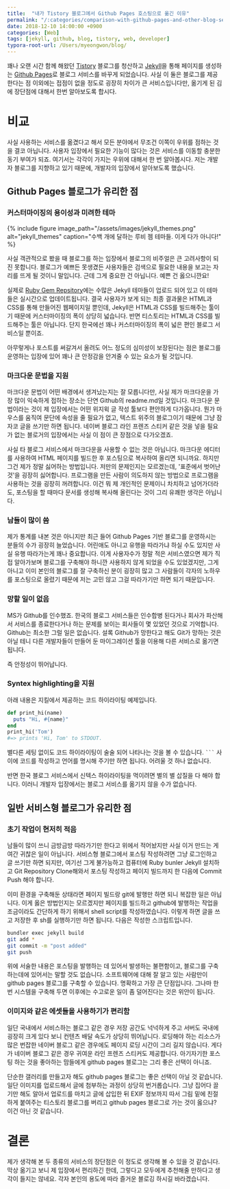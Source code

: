 ```yaml
---
title:  "내가 Tistory 블로그에서 Github Pages 호스팅으로 옮긴 이유"
permalink: "/:categories/comparison-with-github-pages-and-other-blog-services"
date: 2018-12-10 14:00:00 +0900
categories: [Web]
tags: [jekyll, github, blog, tistory, web, developer]
typora-root-url: /Users/myeongwon/blog/
---
```


꽤나 오랜 시간 함께 해왔던 [Tistory](tistory.com) 블로그를 청산하고 [Jekyll](https://jekyllrb.com/)을 통해 페이지를 생성하는 [Github Pages](github.io)로 블로그 서비스를 바꾸게 되었습니다. 사실 이 둘은 블로그를 제공한다는 점 이외에는 접점이 없을 정도로 굉장히 차이가 큰 서비스입니다만, 옮기게 된 김에 장단점에 대해서 한번 알아보도록 합시다.

# 비교

사실 사용하는 서비스를 옮겼다고 해서 모든 분야에서 무조건 이쪽이 우위를 점하는 것을 결코 아닙니다. 사용자 입장에서 필요한 기능이 많다는 것은 서비스를 이동할 충분한 동기 부여가 되죠. 여기서는 각각이 가지는 우위에 대해서 한 번 알아봅시다. 저는 개발자 블로그를 지향하고 있기 때문에, 개발자의 입장에서 알아보도록 했습니다.

## Github Pages 블로그가 유리한 점

### 커스터마이징의 용이성과 미려한 테마

{% include figure image_path="/assets/images/jekyll_themes.png" alt="jekyll_themes" caption="수백 개에 달하는 루비 젬 테마들. 이게 다가 아니다!" %}

사실 객관적으로 봤을 때 블로그를 하는 입장에서 블로그의 비주얼은 큰 고려사항이 되진 못합니다. 블로그가 예쁘든 못생겼든 사용자들은 검색으로 필요한 내용을 보고는 자리를 뜨게 될 것이니 말입니다. 근데 그게 중요한 건 아닙니다. 예쁜 건 옳으니깐요!

실제로 [Ruby Gem Repsitory](https://rubygems.org/search?utf8=%E2%9C%93&query=jekyll-theme)에는 수많은 Jekyll 테마들이 업로드 되어 있고 이 테마들은 실시간으로 업데이트됩니다. 결국 사용자가 보게 되는 최종 결과물은 HTML과 CSS를 통해 만들어진 웹페이지일 뿐인데, Jekyll은 HTML과 CSS를 빌드해주는 툴이기 때문에 커스터마이징의 폭이 상당히 넓습니다. 반면 티스토리는 HTML과 CSS를 빌드해주는 툴은 아닙니다. 단지 한국에선 꽤나 커스터마이징의 폭이 넓은 편인 블로그 서비스일 뿐이죠.

아무렇게나 포스트를 써갈겨서 올려도 어느 정도의 심미성이 보장된다는 점은 블로그를 운영하는 입장에 있어 꽤나 큰 안정감을 안겨줄 수 있는 요소가 될 것입니다.

### 마크다운 문법을 지원

마크다운 문법이 어떤 배경에서 생겨났는지는 잘 모릅니다만, 사실 제가 마크다운을 가장 많이 익숙하게 접하는 장소는 단연 Github의 readme.md일 것입니다. 마크다운 문법이라는 것이 제 입장에서는 어떤 위지윅 글 작성 툴보다 편안하게 다가옵니다. 뭔가 마우스를 움직여 문단에 속성을 줄 필요가 없고, 텍스트 위주의 블로그이기 때문에 그냥 잠자코 글을 쓰기만 하면 됩니다. 네이버 블로그 라인 프렌즈 스티커 같은 것을 넣을 필요가 없는 블로거의 입장에서는 사실 이 점이 큰 장점으로 다가오겠죠.

사실 타 블로그 서비스에서 마크다운을 사용할 수 없는 것은 아닙니다. 마크다운 에디터를 사용하여 HTML 페이지를 빌드한 후 포스팅으로 복사하여 올리면 되니까요. 하지만 그건 제가 정말 싫어하는 방법입니다. 저만의 문제인지는 모르겠는데, '표준에서 벗어난 것'을 굉장히 싫어합니다. 프로그램을 만든 사람이 의도하지 않는 방법으로 프로그램을 사용하는 것을 굉장히 꺼려합니다. 이건 뭐 제 개인적인 문제이니 차치하고 넘어가더라도, 포스팅을 할 때마다 문서를 생성해 복사해 올린다는 것이 그리 유쾌한 생각은 아닙니다.

### 남들이 많이 씀

제가 통계를 내본 것은 아니지만 최근 들어 Github Pages 기반 블로그를 운영하시는 분들의 수가 굉장히 늘었습니다. 어린애도 아니고 유행을 따라가냐 하실 수도 있지만 사실 유행 따라가는게 꽤나 중요합니다. 이게 사용자수가 정말 적은 서비스였으면 제가 직접 알아가보며 블로그를 구축해야 하니깐 사용하지 않게 되었을 수도 있었겠지만, 그게 아니고 이미 본인의 블로그를 잘 구축하신 분이 굉장히 많고 그 사람들이 각자의 노하우를 포스팅으로 올렸기 때문에 저는 고민 않고 그걸 따라가기만 하면 되기 때문입니다. 

### 망할 일이 없음

MS가 Github를 인수했죠. 한국의 블로그 서비스들은 인수합병 된다거나 회사가 파산해서 서비스를 종료한다거나 하는 문제를 보이는 회사들이 몇 있었던 것으로 기억합니다. Github는 최소한 그럴 일은 없습니다. 설록 Github가 망한다고 해도 Git가 망하는 것은 아닐 테니 다른 개발자들이 만들어 둔 마이그레이션 툴을 이용해 다른 서비스로 옮기면 됩니다.

즉 안정성이 뛰어납니다.
### Syntex highlighting을 지원

아래 내용은 지킬에서 제공하는 코드 하이라이팅 예제입니다.

```ruby
def print_hi(name)
  puts "Hi, #{name}"
end
print_hi('Tom')
#=> prints 'Hi, Tom' to STDOUT.
```

별다른 세팅 없이도 코드 하이라이팅이 술술 되어 나타나는 것을 볼 수 있습니다. <code>```</code> 사이에 코드를 작성하고 언어를 명시해 주기만 하면 됩니다. 어려울 것 하나 없습니다. 

반면 한국 블로그 서비스에서 신텍스 하이라이팅을 먹이려면 별의 별 삽질을 다 해야 합니다. 이러니 개발자 입장에서는 블로그 서비스를 옮기지 않을 수가 없습니다.

## 일반 서비스형 블로그가 유리한 점

### 초기 작업이 현저히 적음

남들이 많이 쓰니 금방금방 따라가기만 한다고 위에서 적어놨지만 사실 이거 만드는 게 여간 귀찮은 일이 아닙니다. 서비스형 블로그에서 포스팅 작성하려면 그냥 로그인하고 글 쓰기만 하면 되지만, 여기선 그게 불가능하고 컴퓨터에 Ruby bunler Jekyll 설치하고 Git Repository Clone해와서 포스팅 작성하고 페이지 빌드까지 한 다음에 Commit Push 해야 합니다.

이미 환경을 구축해둔 상태라면 페이지 빌드랑 git에 발행만 하면 되니 복잡한 일은 아닙니다. 이게 옳은 방법인지는 모르겠지만 페이지를 빌드하고 github에 발행하는 작업을 조금이라도 간단하게 하기 위해서 shell script를 작성하였습니다. 이렇게 하면 글을 쓰고 저장한 후 sh를 실행하기만 하면 됩니다. 다음은 작성한 스크립트입니다.

```sh
bundler exec jekyll build
git add *
git commit -m "post added"
git push
```

위에 서술한 내용은 포스팅을 발행하는 데 있어서 발생하는 불편함이고, 블로그를 구축하는데에 있어서는 말할 것도 없습니다. 소프트웨어에 대해 잘 알고 있는 사람만이 github pages 블로그를 구축할 수 있습니다. 명확하고 가장 큰 단점입니다. 그나마 한번 시스템을 구축해 두면 이후에는 수고로운 일이 좀 덜어진다는 것은 위안이 됩니다.

### 이미지와 같은 에셋들을 사용하기가 편리함

일단 국내에서 서비스하는 블로그 같은 경우 저장 공간도 넉넉하게 주고 서버도 국내에 굉장히 크게 있다 보니 컨텐츠 배달 속도가 상당히 뛰어납니다. 로딩해야 하는 리소스가 많은 번잡한 네이버 블로그 같은 경우에도 페이지 로딩 시간이 그리 길지 않습니다. 게다가 네이버 블로그 같은 경우 귀여운 라인 프렌즈 스티커도 제공합니다. 아기자기한 포스팅 하는 것을 좋아하는 맘들에게 github pages 블로그는 그리 좋은 선택이 아니죠.

단순한 갤러리를 만들고자 해도 github pages 블로그는 좋은 선택이 아닐 것 같습니다. 일단 이미지를 업로드해서 글에 첨부하는 과정이 상당히 번거롭습니다. 그냥 집어다 끌기만 해도 알아서 업로드를 마치고 글에 삽입한 뒤 EXIF 정보까지 따서 그림 밑에 친절하게 붙여주는 티스토리 블로그를 버리고 github pages 블로그로 가는 것이 옳으냐? 이건 아닌 것 같습니다.

# 결론

제가 생각해 본 두 종류의 서비스의 장단점은 이 정도로 생각해 볼 수 있을 것 같습니다. 막상 옮기고 보니 제 입장에서 편리하긴 한데, 그렇다고 모두에게 추천해줄 만하다고 생각이 들지는 않네요. 각자 본인의 용도에 따라 즐거운 블로깅 하시길 바라겠습니다.